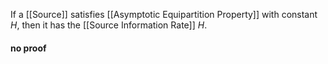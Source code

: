 If a [[Source]] satisfies [[Asymptotic Equipartition Property]] with constant $H$, 
then it has the [[Source Information Rate]] $H$.

#### no proof
